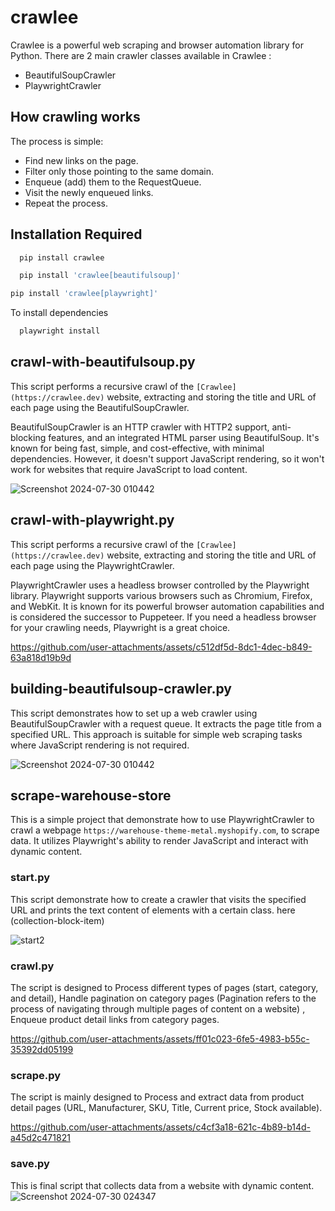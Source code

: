 # crawlee
 Crawlee is a powerful web scraping and browser automation library for Python.
 There are 2 main crawler classes available in Crawlee :
- BeautifulSoupCrawler
- PlaywrightCrawler

## How crawling works
The process is simple:
- Find new links on the page.
- Filter only those pointing to the same domain.
- Enqueue (add) them to the RequestQueue.
- Visit the newly enqueued links.
- Repeat the process.

## Installation Required
```bash
  pip install crawlee
  ```
```bash
  pip install 'crawlee[beautifulsoup]'
```
  ```bash
  pip install 'crawlee[playwright]'
```
To install dependencies
```bash
  playwright install
```

## crawl-with-beautifulsoup.py
This script performs a recursive crawl of the ```[Crawlee](https://crawlee.dev)``` website, extracting and storing the title and URL of each page using the BeautifulSoupCrawler.

BeautifulSoupCrawler is an HTTP crawler with HTTP2 support, anti-blocking features, and an integrated HTML parser using BeautifulSoup. It's known for being fast, simple, and cost-effective, with minimal dependencies. However, it doesn't support JavaScript rendering, so it won't work for websites that require JavaScript to load content.

![Screenshot 2024-07-30 010442](https://github.com/user-attachments/assets/36c8b1c4-f326-4229-8985-d7e0b06fc0c9)


## crawl-with-playwright.py
This script performs a recursive crawl of the ```[Crawlee](https://crawlee.dev)``` website, extracting and storing the title and URL of each page using the PlaywrightCrawler.

PlaywrightCrawler uses a headless browser controlled by the Playwright library. Playwright supports various browsers such as Chromium, Firefox, and WebKit. It is known for its powerful browser automation capabilities and is considered the successor to Puppeteer. If you need a headless browser for your crawling needs, Playwright is a great choice.

https://github.com/user-attachments/assets/c512df5d-8dc1-4dec-b849-63a818d19b9d


## building-beautifulsoup-crawler.py
This script demonstrates how to set up a web crawler using BeautifulSoupCrawler with a request queue. It extracts the page title from a specified URL. This approach is suitable for simple web scraping tasks where JavaScript rendering is not required.

![Screenshot 2024-07-30 010442](https://github.com/user-attachments/assets/1ab12ee3-f7ad-4fbb-bbcd-06e632be8ba4)


## scrape-warehouse-store
This is a simple project that demonstrate how to use PlaywrightCrawler to crawl a webpage ```https://warehouse-theme-metal.myshopify.com```, to scrape data. It utilizes Playwright's ability to render JavaScript and interact with dynamic content.

### start.py
This script demonstrate how to create a crawler that visits the specified URL and prints the text content of elements with a certain class. here (collection-block-item)

![start2](https://github.com/user-attachments/assets/c9d5bdd9-869b-459d-9c20-e341279ef08e)


### crawl.py
The script is designed to Process different types of pages (start, category, and detail), Handle pagination on category pages (Pagination refers to the process of navigating through multiple pages of content on a website) , Enqueue product detail links from category pages.



https://github.com/user-attachments/assets/ff01c023-6fe5-4983-b55c-35392dd05199



### scrape.py
The script is mainly designed to Process and extract data from product detail pages (URL, Manufacturer, SKU, Title, Current price, Stock available).



https://github.com/user-attachments/assets/c4cf3a18-621c-4b89-b14d-a45d2c471821



### save.py
This is final script that collects data from a website with dynamic content.
![Screenshot 2024-07-30 024347](https://github.com/user-attachments/assets/c07b3427-ba60-4c1f-98d1-e8f7adfaca1b)


